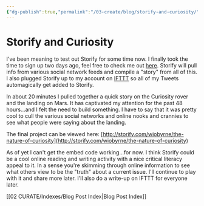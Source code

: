 ```yaml
---
{"dg-publish":true,"permalink":"/03-create/blog/storify-and-curiosity/","title":"Storify and Curiosity","tags":["critical-literacy","online-content-construction","online-reading-comprehension","technology"]}
---
```


# Storify and Curiosity

I've been meaning to test out Storify for some time now. I finally took the time to sign up two days ago, feel free to check me out [here](http://storify.com/wiobyrne). Storify will pull info from various social network feeds and compile a "story" from all of this. I also plugged Storify up to my account on [IFTTT](http://ifttt.com/dashboard) so all of my Tweets automagically get added to Storify.

In about 20 minutes I pulled together a quick story on the Curiosity rover and the landing on Mars. It has captivated my attention for the past 48 hours...and I felt the need to build something. I have to say that it was pretty cool to cull the various social networks and online nooks and crannies to see what people were saying about the landing.

The final project can be viewed here: [http://storify.com/wiobyrne/the-nature-of-curiosity](http://storify.com/wiobyrne/the-nature-of-curiosity)

As of yet I can't get the embed code working...for now. I think Storify could be a cool online reading and writing activity with a nice critical literacy appeal to it. In a sense you're skimming through online information to see what others view to be the "truth" about a current issue. I'll continue to play with it and share more later. I'll also do a write-up on IFTTT for everyone later.

[[02 CURATE/Indexes/Blog Post Index\|Blog Post Index]]